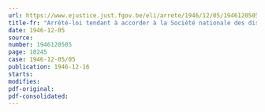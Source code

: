 ```yaml
---
url: https://www.ejustice.just.fgov.be/eli/arrete/1946/12/05/1946120505/justel
title-fr: "Arrêté-loi tendant à accorder à la Société nationale des distributions d'eau des subsides complémentaires à ceux prévus par la loi du 26 août 1913 instituant cette société"
date: 1946-12-05
source:
number: 1946120505
page: 10245
case: 1946-12-05/05
publication: 1946-12-16
starts:
modifies:
pdf-original:
pdf-consolidated:
---
```


